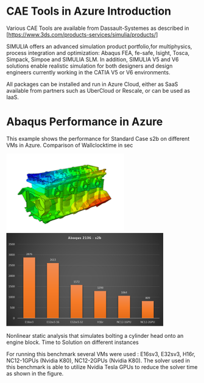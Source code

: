 # CAE Tools in Azure Introduction

Various CAE Tools are available from Dassault-Systemes as described in [https://www.3ds.com/products-services/simulia/products/]

SIMULIA offers an advanced simulation product portfolio,for multiphysics, process integration and optimization: Abaqus FEA, fe-safe, Isight, Tosca, Simpack, Simpoe and SIMULIA SLM. In addition, SIMULIA V5 and V6 solutions enable realistic simulation for both designers and design engineers currently working in the CATIA V5 or V6 environments.

All packages can be installed and run in Azure Cloud, either as SaaS available from partners such as UberCloud or Rescale, or can be used as IaaS.

# Abaqus Performance in Azure
This example shows the performance for Standard Case s2b on different VMs in Azure. Comparison of Wallclocktime in sec

![After processing](https://github.com/schoenemeyer/abaqus-2016-in-Azure/blob/master/zylinder.gif)
<img src="https://github.com/schoenemeyer/abaqus-2016-in-Azure/blob/master/abaqus-s2b.png" width="412">

Nonlinear static analysis that simulates bolting a cylinder head onto an engine block. Time to Solution on different instances

For running this benchmark several VMs were used : E16sv3, E32sv3, H16r, NC12-1GPUs (Nvidia K80), NC12-2GPUs (Nvidia K80). The solver used in this benchmark is able to utilize Nvidia Tesla GPUs to reduce the solver time as shown in the figure.
